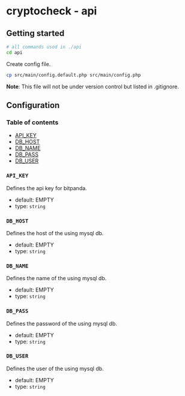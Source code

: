# cryptocheck - api

## Getting started

```bash
# all commands used in ./api
cd api
```

Create config file.

```bash
cp src/main/config.default.php src/main/config.php
```

**Note**: This file will not be under version control but listed in .gitignore.

## Configuration

### Table of contents

* [API_KEY](#APIKEY)
* [DB_HOST](#DBHOST)
* [DB_NAME](#DBNAME)
* [DB_PASS](#DBPASS)
* [DB_USER](#DBUSER)

### `API_KEY`

Defines the api key for bitpanda.

* default: EMPTY
* type: `string`

### `DB_HOST`

Defines the host of the using mysql db.

* default: EMPTY
* type: `string`

### `DB_NAME`

Defines the name of the using mysql db.

* default: EMPTY
* type: `string`

### `DB_PASS`

Defines the password of the using mysql db.

* default: EMPTY
* type: `string`

### `DB_USER`

Defines the user of the using mysql db.

* default: EMPTY
* type: `string`
